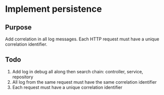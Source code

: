# Implement persistence

## Purpose

Add correlation in all log messages. Each HTTP request must have a unique correlation identifier.

## Todo

1. Add log in debug all along then search chain: controller, service, repository
2. All log from the same request must have the same correlation identifier
3. Each request must have a unique correlation identifier

